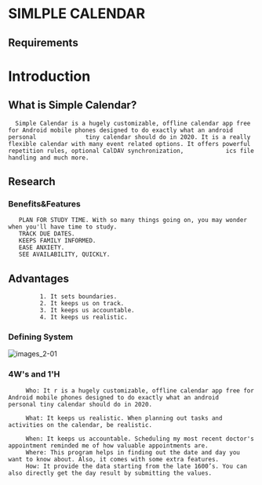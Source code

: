# SIMLPLE CALENDAR
## Requirements
# Introduction
## What is Simple Calendar?
      Simple Calendar is a hugely customizable, offline calendar app free for Android mobile phones designed to do exactly what an android personal              tiny calendar should do in 2020. It is a really flexible calendar with many event related options. It offers powerful repetition rules, optional CalDAV synchronization,            ics file handling and much more.
 ##  Research
 ### Benefits&Features
       PLAN FOR STUDY TIME. With so many things going on, you may wonder when you'll have time to study.
       TRACK DUE DATES.
       KEEPS FAMILY INFORMED.
       EASE ANXIETY.
       SEE AVAILABILITY, QUICKLY.
  ## Advantages
             1. It sets boundaries.
             2. It keeps us on track.
             3. It keeps us accountable.
             4. It keeps us realistic.
  ### Defining System
                                   
![images_2-01](https://user-images.githubusercontent.com/85540441/124632926-6544ad80-dea2-11eb-9b28-9d43cfa18ae5.jpg)
   ### 4W's and 1'H
         Who: It r is a hugely customizable, offline calendar app free for Android mobile phones designed to do exactly what an android                                      personal tiny calendar should do in 2020.
                                   
         What: It keeps us realistic. When planning out tasks and activities on the calendar, be realistic.
                                 
         When: It keeps us accountable. Scheduling my most recent doctor's appointment reminded me of how valuable appointments are.
         Where: This program helps in finding out the date and day you want to know about. Also, it comes with some extra features.
         How: It provide the data starting from the late 1600’s. You can also directly get the day result by submitting the values.
                                   
                                   

                                   
                                   
